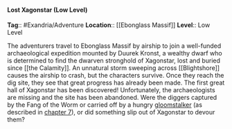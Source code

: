 #### Lost Xagonstar (Low Level)
**Tag**:: #Exandria/Adventure
**Location**:: [[Ebonglass Massif]]
**Level**:: Low Level

 The adventurers travel to Ebonglass Massif by airship to join a well-funded archaeological expedition mounted by Duurek Kronst, a wealthy dwarf who is determined to find the dwarven stronghold of Xagonstar, lost and buried since [[the Calamity]]. An unnatural storm sweeping across [[Blightshore]] causes the airship to crash, but the characters survive. Once they reach the dig site, they see that great progress has already been made. The first great hall of Xagonstar has been discovered! Unfortunately, the archaeologists are missing and the site has been abandoned. Were the diggers captured by the Fang of the Worm or carried off by a hungry [gloomstalker](https://www.dndbeyond.com/monsters/[[gloomstalker]]) (as described in [chapter 7](https://www.dndbeyond.com/sources/egtw/[[wildemount]]-bestiary#[[Gloomstalker]] "chapter 7")), or did something slip out of Xagonstar to devour them?
